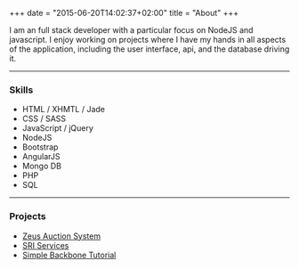 +++
date = "2015-06-20T14:02:37+02:00"
title = "About"
+++

I am an full stack developer with a particular focus on NodeJS and javascript. I enjoy working on projects where I have my hands in all aspects of the application, including the user interface, api, and the database driving it.

***

### Skills

+ HTML / XHMTL / Jade
+ CSS / SASS
+ JavaScript / jQuery
+ NodeJS
+ Bootstrap
+ AngularJS
+ Mongo DB
+ PHP
+ SQL

***

### Projects

+ <a href="https://www.zeusauction.com" target="_blank" title="Zeus Auction System">Zeus Auction System</a>
+ <a href="http://www.sriservices.com" target="_blank" title="SRI Services">SRI Services</a>
+ <a href="/backbone-tutorial-blogs" target="_blank" title="Simple Backbone Tutorial">Simple Backbone Tutorial</a>
